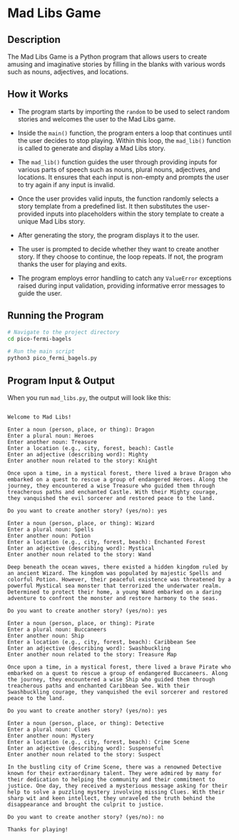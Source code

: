 # Mad Libs Game

## Description

The Mad Libs Game is a Python program that allows users to create amusing and imaginative stories by filling in the blanks with various words such as nouns, adjectives, and locations.

## How it Works

- The program starts by importing the `random` to be used to select random stories and welcomes the user to the Mad Libs game.

- Inside the `main()` function, the program enters a loop that continues until the user decides to stop playing. Within this loop, the `mad_lib()` function is called to generate and display a Mad Libs story.

- The `mad_lib()` function guides the user through providing inputs for various parts of speech such as nouns, plural nouns, adjectives, and locations. It ensures that each input is non-empty and prompts the user to try again if any input is invalid.

- Once the user provides valid inputs, the function randomly selects a story template from a predefined list. It then substitutes the user-provided inputs into placeholders within the story template to create a unique Mad Libs story.

- After generating the story, the program displays it to the user.

- The user is prompted to decide whether they want to create another story. If they choose to continue, the loop repeats. If not, the program thanks the user for playing and exits.

- The program employs error handling to catch any `ValueError` exceptions raised during input validation, providing informative error messages to guide the user.

## Running the Program

```bash
# Navigate to the project directory
cd pico-fermi-bagels

# Run the main script
python3 pico_fermi_bagels.py
```

## Program Input & Output

When you run `mad_libs.py`, the output will look like this:

```

Welcome to Mad Libs!

Enter a noun (person, place, or thing): Dragon
Enter a plural noun: Heroes
Enter another noun: Treasure
Enter a location (e.g., city, forest, beach): Castle
Enter an adjective (describing word): Mighty 
Enter another noun related to the story: Knight

Once upon a time, in a mystical forest, there lived a brave Dragon who embarked on a quest to rescue a group of endangered Heroes. Along the journey, they encountered a wise Treasure who guided them through treacherous paths and enchanted Castle. With their Mighty courage, they vanquished the evil sorcerer and restored peace to the land.

Do you want to create another story? (yes/no): yes

Enter a noun (person, place, or thing): Wizard
Enter a plural noun: Spells
Enter another noun: Potion
Enter a location (e.g., city, forest, beach): Enchanted Forest
Enter an adjective (describing word): Mystical
Enter another noun related to the story: Wand

Deep beneath the ocean waves, there existed a hidden kingdom ruled by an ancient Wizard. The kingdom was populated by majestic Spells and colorful Potion. However, their peaceful existence was threatened by a powerful Mystical sea monster that terrorized the underwater realm. Determined to protect their home, a young Wand embarked on a daring adventure to confront the monster and restore harmony to the seas.

Do you want to create another story? (yes/no): yes

Enter a noun (person, place, or thing): Pirate
Enter a plural noun: Buccaneers
Enter another noun: Ship
Enter a location (e.g., city, forest, beach): Caribbean See
Enter an adjective (describing word): Swashbuckling
Enter another noun related to the story: Treasure Map

Once upon a time, in a mystical forest, there lived a brave Pirate who embarked on a quest to rescue a group of endangered Buccaneers. Along the journey, they encountered a wise Ship who guided them through treacherous paths and enchanted Caribbean See. With their Swashbuckling courage, they vanquished the evil sorcerer and restored peace to the land.

Do you want to create another story? (yes/no): yes

Enter a noun (person, place, or thing): Detective
Enter a plural noun: Clues
Enter another noun: Mystery
Enter a location (e.g., city, forest, beach): Crime Scene
Enter an adjective (describing word): Suspenseful
Enter another noun related to the story: Suspect

In the bustling city of Crime Scene, there was a renowned Detective known for their extraordinary talent. They were admired by many for their dedication to helping the community and their commitment to justice. One day, they received a mysterious message asking for their help to solve a puzzling mystery involving missing Clues. With their sharp wit and keen intellect, they unraveled the truth behind the disappearance and brought the culprit to justice.

Do you want to create another story? (yes/no): no

Thanks for playing!
```
